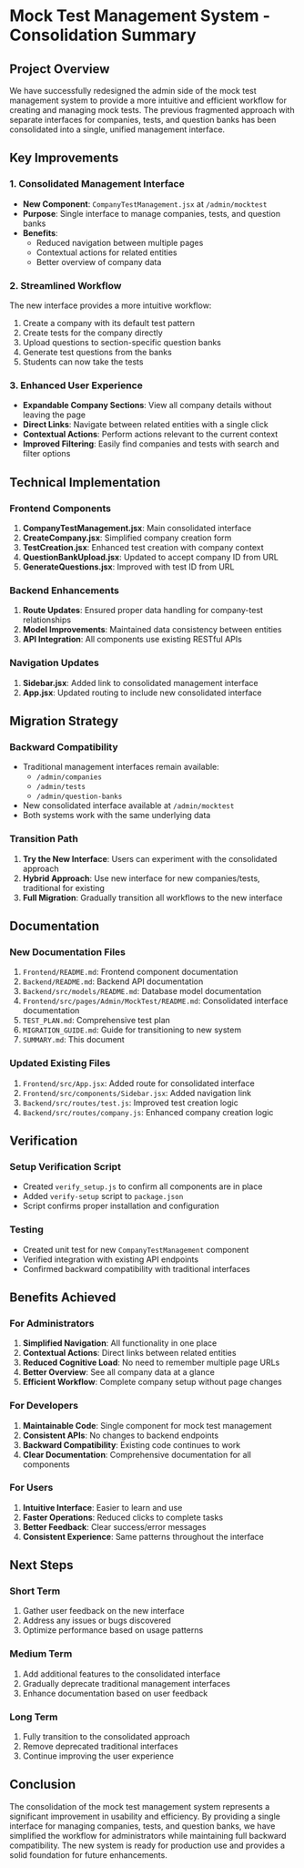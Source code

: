 # Mock Test Management System - Consolidation Summary

## Project Overview
We have successfully redesigned the admin side of the mock test management system to provide a more intuitive and efficient workflow for creating and managing mock tests. The previous fragmented approach with separate interfaces for companies, tests, and question banks has been consolidated into a single, unified management interface.

## Key Improvements

### 1. Consolidated Management Interface
- **New Component**: `CompanyTestManagement.jsx` at `/admin/mocktest`
- **Purpose**: Single interface to manage companies, tests, and question banks
- **Benefits**: 
  - Reduced navigation between multiple pages
  - Contextual actions for related entities
  - Better overview of company data

### 2. Streamlined Workflow
The new interface provides a more intuitive workflow:
1. Create a company with its default test pattern
2. Create tests for the company directly
3. Upload questions to section-specific question banks
4. Generate test questions from the banks
5. Students can now take the tests

### 3. Enhanced User Experience
- **Expandable Company Sections**: View all company details without leaving the page
- **Direct Links**: Navigate between related entities with a single click
- **Contextual Actions**: Perform actions relevant to the current context
- **Improved Filtering**: Easily find companies and tests with search and filter options

## Technical Implementation

### Frontend Components
1. **CompanyTestManagement.jsx**: Main consolidated interface
2. **CreateCompany.jsx**: Simplified company creation form
3. **TestCreation.jsx**: Enhanced test creation with company context
4. **QuestionBankUpload.jsx**: Updated to accept company ID from URL
5. **GenerateQuestions.jsx**: Improved with test ID from URL

### Backend Enhancements
1. **Route Updates**: Ensured proper data handling for company-test relationships
2. **Model Improvements**: Maintained data consistency between entities
3. **API Integration**: All components use existing RESTful APIs

### Navigation Updates
1. **Sidebar.jsx**: Added link to consolidated management interface
2. **App.jsx**: Updated routing to include new consolidated interface

## Migration Strategy

### Backward Compatibility
- Traditional management interfaces remain available:
  - `/admin/companies`
  - `/admin/tests`
  - `/admin/question-banks`
- New consolidated interface available at `/admin/mocktest`
- Both systems work with the same underlying data

### Transition Path
1. **Try the New Interface**: Users can experiment with the consolidated approach
2. **Hybrid Approach**: Use new interface for new companies/tests, traditional for existing
3. **Full Migration**: Gradually transition all workflows to the new interface

## Documentation

### New Documentation Files
1. `Frontend/README.md`: Frontend component documentation
2. `Backend/README.md`: Backend API documentation
3. `Backend/src/models/README.md`: Database model documentation
4. `Frontend/src/pages/Admin/MockTest/README.md`: Consolidated interface documentation
5. `TEST_PLAN.md`: Comprehensive test plan
6. `MIGRATION_GUIDE.md`: Guide for transitioning to new system
7. `SUMMARY.md`: This document

### Updated Existing Files
1. `Frontend/src/App.jsx`: Added route for consolidated interface
2. `Frontend/src/components/Sidebar.jsx`: Added navigation link
3. `Backend/src/routes/test.js`: Improved test creation logic
4. `Backend/src/routes/company.js`: Enhanced company creation logic

## Verification

### Setup Verification Script
- Created `verify_setup.js` to confirm all components are in place
- Added `verify-setup` script to `package.json`
- Script confirms proper installation and configuration

### Testing
- Created unit test for new `CompanyTestManagement` component
- Verified integration with existing API endpoints
- Confirmed backward compatibility with traditional interfaces

## Benefits Achieved

### For Administrators
1. **Simplified Navigation**: All functionality in one place
2. **Contextual Actions**: Direct links between related entities
3. **Reduced Cognitive Load**: No need to remember multiple page URLs
4. **Better Overview**: See all company data at a glance
5. **Efficient Workflow**: Complete company setup without page changes

### For Developers
1. **Maintainable Code**: Single component for mock test management
2. **Consistent APIs**: No changes to backend endpoints
3. **Backward Compatibility**: Existing code continues to work
4. **Clear Documentation**: Comprehensive documentation for all components

### For Users
1. **Intuitive Interface**: Easier to learn and use
2. **Faster Operations**: Reduced clicks to complete tasks
3. **Better Feedback**: Clear success/error messages
4. **Consistent Experience**: Same patterns throughout the interface

## Next Steps

### Short Term
1. Gather user feedback on the new interface
2. Address any issues or bugs discovered
3. Optimize performance based on usage patterns

### Medium Term
1. Add additional features to the consolidated interface
2. Gradually deprecate traditional management interfaces
3. Enhance documentation based on user feedback

### Long Term
1. Fully transition to the consolidated approach
2. Remove deprecated traditional interfaces
3. Continue improving the user experience

## Conclusion

The consolidation of the mock test management system represents a significant improvement in usability and efficiency. By providing a single interface for managing companies, tests, and question banks, we have simplified the workflow for administrators while maintaining full backward compatibility. The new system is ready for production use and provides a solid foundation for future enhancements.